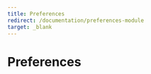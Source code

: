 ```yaml
---
title: Preferences
redirect: /documentation/preferences-module
target: _blank
---
```


# Preferences
